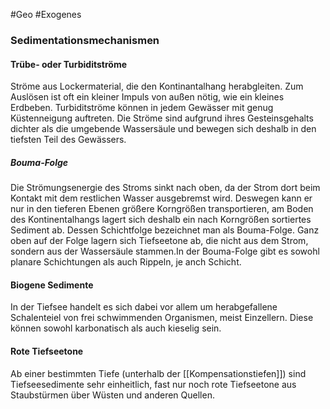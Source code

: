 #Geo #Exogenes 

### Sedimentationsmechanismen

#### Trübe- oder Turbiditströme

Ströme aus Lockermaterial, die den Kontinantalhang herabgleiten. Zum Auslösen ist oft ein kleiner Impuls von außen nötig, wie ein kleines Erdbeben. Turbiditströme können in jedem Gewässer mit genug Küstenneigung auftreten. Die Ströme sind aufgrund ihres Gesteinsgehalts dichter als die umgebende Wassersäule und bewegen sich deshalb in den tiefsten Teil des Gewässers. 

##### Bouma-Folge

Die Strömungsenergie des Stroms sinkt nach oben, da der Strom dort beim Kontakt mit dem restlichen Wasser ausgebremst wird. Deswegen kann er nur in den tieferen Ebenen größere Korngrößen transportieren, am Boden des Kontinentalhangs lagert sich deshalb ein nach Korngrößen sortiertes Sediment ab. Dessen Schichtfolge bezeichnet man als Bouma-Folge. Ganz oben auf der Folge lagern sich Tiefseetone ab, die nicht aus dem Strom, sondern aus der Wassersäule stammen.In der Bouma-Folge gibt es sowohl planare Schichtungen als auch Rippeln, je anch Schicht.

#### Biogene Sedimente

In der Tiefsee handelt es sich dabei vor allem um herabgefallene Schalenteiel von frei schwimmenden Organismen, meist Einzellern. Diese können sowohl karbonatisch als auch kieselig sein.

#### Rote Tiefseetone

Ab einer bestimmten Tiefe (unterhalb der [[Kompensationstiefen]]) sind Tiefseesedimente sehr einheitlich, fast nur noch rote Tiefseetone aus Staubstürmen über Wüsten und anderen Quellen.